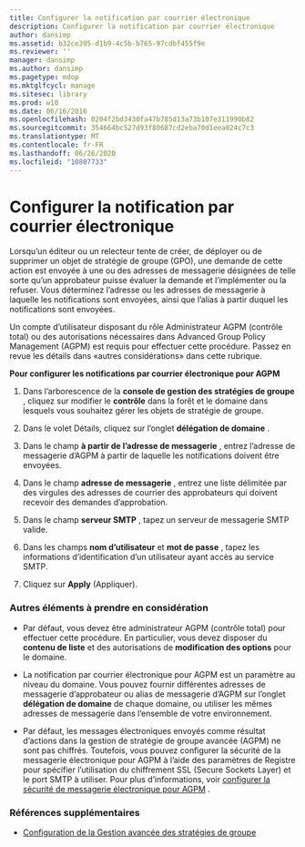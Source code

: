 ```yaml
---
title: Configurer la notification par courrier électronique
description: Configurer la notification par courrier électronique
author: dansimp
ms.assetid: b32ce395-d1b9-4c5b-b765-97cdbf455f9e
ms.reviewer: ''
manager: dansimp
ms.author: dansimp
ms.pagetype: mdop
ms.mktglfcycl: manage
ms.sitesec: library
ms.prod: w10
ms.date: 06/16/2016
ms.openlocfilehash: 0204f2bd3430fa47b785d13a73b107e311990b82
ms.sourcegitcommit: 354664bc527d93f80687cd2eba70d1eea024c7c3
ms.translationtype: MT
ms.contentlocale: fr-FR
ms.lasthandoff: 06/26/2020
ms.locfileid: "10807733"
---
```

# Configurer la notification par courrier électronique


Lorsqu’un éditeur ou un relecteur tente de créer, de déployer ou de supprimer un objet de stratégie de groupe (GPO), une demande de cette action est envoyée à une ou des adresses de messagerie désignées de telle sorte qu’un approbateur puisse évaluer la demande et l’implémenter ou la refuser. Vous déterminez l’adresse ou les adresses de messagerie à laquelle les notifications sont envoyées, ainsi que l’alias à partir duquel les notifications sont envoyées.

Un compte d’utilisateur disposant du rôle Administrateur AGPM (contrôle total) ou des autorisations nécessaires dans Advanced Group Policy Management (AGPM) est requis pour effectuer cette procédure. Passez en revue les détails dans «autres considérations» dans cette rubrique.

**Pour configurer les notifications par courrier électronique pour AGPM**

1.  Dans l’arborescence de la **console de gestion des stratégies de groupe** , cliquez sur modifier le **contrôle** dans la forêt et le domaine dans lesquels vous souhaitez gérer les objets de stratégie de groupe.

2.  Dans le volet Détails, cliquez sur l’onglet **délégation de domaine** .

3.  Dans le champ **à partir de l’adresse de messagerie** , entrez l’adresse de messagerie d’AGPM à partir de laquelle les notifications doivent être envoyées.

4.  Dans le champ **adresse de messagerie** , entrez une liste délimitée par des virgules des adresses de courrier des approbateurs qui doivent recevoir des demandes d’approbation.

5.  Dans le champ **serveur SMTP** , tapez un serveur de messagerie SMTP valide.

6.  Dans les champs **nom d’utilisateur** et **mot de passe** , tapez les informations d’identification d’un utilisateur ayant accès au service SMTP.

7.  Cliquez sur **Apply** (Appliquer).

### Autres éléments à prendre en considération

-   Par défaut, vous devez être administrateur AGPM (contrôle total) pour effectuer cette procédure. En particulier, vous devez disposer du **contenu de liste** et des autorisations de **modification des options** pour le domaine.

-   La notification par courrier électronique pour AGPM est un paramètre au niveau du domaine. Vous pouvez fournir différentes adresses de messagerie d’approbateur ou alias de messagerie d’AGPM sur l’onglet **délégation de domaine** de chaque domaine, ou utiliser les mêmes adresses de messagerie dans l’ensemble de votre environnement.

-   Par défaut, les messages électroniques envoyés comme résultat d’actions dans la gestion de stratégie de groupe avancée (AGPM) ne sont pas chiffrés. Toutefois, vous pouvez configurer la sécurité de la messagerie électronique pour AGPM à l’aide des paramètres de Registre pour spécifier l’utilisation du chiffrement SSL (Secure Sockets Layer) et le port SMTP à utiliser. Pour plus d’informations, voir [configurer la sécurité de messagerie électronique pour AGPM](configure-e-mail-security-for-agpm-agpm30ops.md) .

### Références supplémentaires

-   [Configuration de la Gestion avancée des stratégies de groupe](configuring-advanced-group-policy-management.md)

 

 






